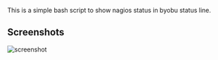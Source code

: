 This is a simple bash script to show nagios status 
in byobu status line.

Screenshots
-----------
![screenshot](http://imgur.com/7OfFBYp)

